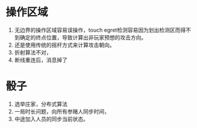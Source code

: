 # 操作区域
1. 无边界的操作区域容易误操作，touch egret检测容易因为划出检测区而得不到确定的终点位置，导致计算出非玩家预想的攻击方向。
2. 还是使用传统的摇杆方式来计算攻击朝向。
3. 折射算法不对，
4. 断线重连后，消息掉了

# 骰子
1. 选举庄家，分布式算法
2. 一局时长问题，向所有参赌人同步时间，
3. 中途加入人员的同步当前状态。


